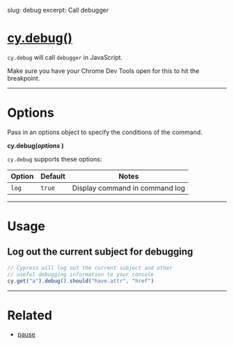 slug: debug
excerpt: Call debugger

# [cy.debug()](#usage)

`cy.debug` will call `debugger` in JavaScript.

Make sure you have your Chrome Dev Tools open for this to hit the breakpoint.

***

# Options

Pass in an options object to specify the conditions of the command.

**cy.debug(*options* )**

`cy.debug` supports these options:

Option | Default | Notes
--- | --- | ---
`log` | `true` | Display command in command log

***

# Usage

## Log out the current subject for debugging

```javascript
// Cypress will log out the current subject and other
// useful debugging information to your console
cy.get("a").debug().should("have.attr", "href")
```

***

# Related

- [pause](https://on.cypress.io/api/pause)